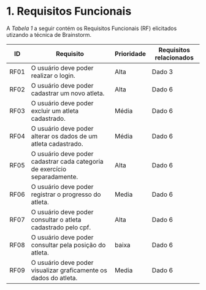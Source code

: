 # 1. Requisitos Funcionais

A *Tabela 1* a seguir contém os Requisitos Funcionais (RF) elicitados utizando a técnica de Brainstorm.

| ID     | Requisito                                                                | Prioridade | Requisitos relacionados |
|--------|--------------------------------------------------------------------------|------------|-------------------------|
| RF01   | O usuário deve poder realizar o login.                                   | Alta       | Dado 3                  |
| RF02   | O usuário deve poder cadastrar um novo atleta.                           | Alta       | Dado 6                  |
| RF03   | O usuário deve poder excluir um atleta cadastrado.                       | Média      | Dado 6                  |
| RF04   | O usuário deve poder alterar os dados de um atleta cadastrado.           | Média      | Dado 6                  |
| RF05   | O usuário deve poder cadastrar cada categoria de exercício separadamente.| Alta       | Dado 6                  |
| RF06   | O usuário deve poder registrar o progresso do atleta.                    | Media      | Dado 6                  |
| RF07   | O usuário deve poder consultar o atleta cadastrado pelo cpf.             | Alta       | Dado 6                  |
| RF08   | O usuário deve poder consultar pela posição do atleta.                   | baixa      | Dado 6                  |
| RF09   | O usuário deve poder visualizar graficamente os dados do atleta.         | Media      | Dado 6                  |
